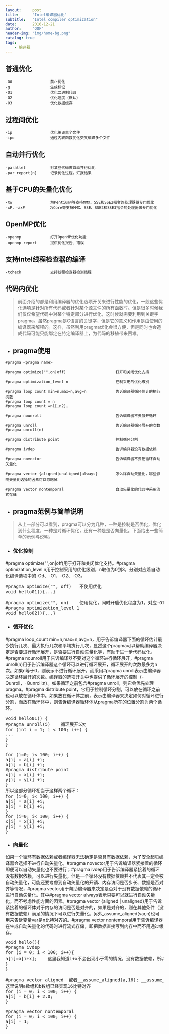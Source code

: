 ```yaml
---
layout:     post
title:      "Intel编译器优化"
subtitle:   "Intel compiler optimization"
date:       2016-12-21
author:     "QQF"
header-img: "img/home-bg.png"
catalog: true
tags:
    - 编译器
---
```


## 普通优化

```
-O0                 禁止优化
-g                  生成标记
-O1                 优化二进制代码
-O2                 优化速度（默认）
-O3                 优化数据缓存
```

## 过程间优化

```
-ip                 优化编译单个文件
-ipo                通过内联函数优化交叉编译多个文件
```

## 自动并行优化

```
-parallel           对某些代码做自动并行优化
-par_report[n]      记录优化过程，汇报结果
```

## 基于CPU的矢量化优化

```
-Xw                 为Pentium4等支持MMX、SSE和SSE2指令的处理器做专门优化
-xP，-axP           为Core等支持MMX、SSE、SSE2和SSE3指令的处理器做专门优化
```

## OpenMP优化

```
-openmp             打开OpenMP优化功能
-openmp-report      提供优化报告、错误
```

## 支持Intel线程检查器的编译

```
-tcheck             支持线程检查器检测线程
```

## 代码内优化

> 前面介绍的都是利用编译器的优化选项开关来进行性能的优化，一般这些优化选项是针对所有代码或者针对某个源文件的所有函数时。但是很多时候我们仅仅希望代码中对某个特定部分进行优化，这时候就需要利用到关键字pragma。虽然pragma是C语言的关键字，但是它的意义和作用是由使用的编译器来解释的。这样，虽然利用pragma优化会很方便，但是同时也会造成代码可能只能绑定在特定编译器上，为代码的移植带来困难。

- ## pragma使用

```
#pragma <pragma name> 

#pragma optimize("",on|off)                      打开和关闭优化支持

#pragma optimization_level n                     控制采用的优化级别

#pragma loop count min=n,max=n,avg=n             告诉编译器循环估计的执行次数
#pragma loop count = n 
#pragma loop count =n1[,n2]…            

#pragma nounroll                                 告诉编译器不要展开循环

#pragma unroll                                   告诉编译器循环展开的次数
#pragma unroll(n)

#pragma distribute point                         控制循环分割

#pragma ivdep                                    告诉编译器没有数据依赖

#pragma novector                                 告诉编译器不要把循环自动矢量化

#pragma vector {aligned|unaligned|always}        怎么样自动矢量化，哪些影响矢量化选择的因素可以忽略掉

#pragma vector nontemporal                       自动矢量化的代码中采用流式存储
```

- ## pragma范例与简单说明

> 从上一部分可以看到，pragma可以分为几种，一种是控制是否优化，优化到什么程度，一种是对循环优化，还有一种是是否向量化。下面给出一些简单的示例与说明。

- ### 优化控制

\#pragma optimize("",on\|off)用于打开和关闭优化支持。\#pragma optimization_level n用于控制采用的优化级别，n取值为0到3，分别对应着自动化编译选项中的-Od、-O1、-O2、-O3。

<pre class="prettyprint lang-c linenums">
#pragma optimize("", off)   不使用优化
void hello01(){...}

#pragma optimize("", on)    使用优化，同时开启优化程度为1，对应-O1
#pragma optimization_level 1 
void hello02(){...}
</pre>

- ### 循环优化

\#pragma loop_count min=n,max=n,avg=n，用于告诉编译器下面的循环估计最少执行几次、最大执行几次和平均执行几次，显然这个pragma可以帮助编译器决定是否要进行循环展开，是否要进行自动矢量化等，有助于进一步代码优化。\#pragma nounroll用于告诉编译器不要对这个循环进行循环展开，\#pragma unroll(n)用于告诉编译器这个循环可以进行循环展开，循环展开的次数最多为n次。如果n等于0，则表示不进行循环展开，而采用\#pragma unroll表示由编译器决定循环展开的次数。编译器的选项开关中也提供了循环展开的控制（-Qunroll，-Qunroll:n）。如果循环之前包含\#pragma unroll，则它会优先处理pragma。\#pragma distribute point，它用于控制循环分割，可以放在循环之前也可以放在循环体中。如果放在循环体之前，表示由编译器来决定如何对循环进行分割，而放在循环体中，则告诉编译器循环体从pragma所在的位置分割为两个循环。

<pre class="prettyprint lang-c linenums">
void hello01() {
#pragma unroll(5)    循环展开5次 
for (int i = 1; i < 100; i++) {
...
} 
}

for (i=0; i< 100; i++) { 
a[i] = a[i] +i; 
b[i] = b[i] +i; 
#pragma distribute point 
x[i] = x[i] +i;
y[i] = y[i] +i; 
}
所以这部分循环相当于这样两个循环：
for (i=0; i< 100; i++) {
a[i] = a[i] +i; 
b[i] = b[i] +i; 
}
for (i=0; i< 100; i++) {
x[i] = x[i] +i;
y[i] = y[i] +i; 
} 
</pre>

- ### 向量化

如果一个循环有数据依赖或者编译器无法确定是否具有数据依赖，为了安全起见编译器会选择不进行自动矢量化。\#pragma novector用于告诉编译器紧接着的循环即便可以自动矢量化也不要进行；\#pragma ivdep用于告诉编译器紧接着的循环没有数据依赖，可以进行矢量化。但是一个循环没有数据依赖并不代表其一定会被自动矢量化，可能还要考虑到自动矢量化的开销、内存访问是否步长、数据是否对齐等情况，\#pragma vector用于帮助编译器来决定是否对于没有数据依赖的循环进行自动矢量化。其中\#pragma vector always表示只要可以就进行自动矢量化，而不考虑性能方面的因素。\#pragma vector {aligned \| unaligned}用于告诉紧接着的循环体对于内存的访问是否是对齐的，如果是对齐的，则在其他条件（没有数据依赖）满足的情况下可以进行矢量化。另外_assume_aligned(var,n)也可用来告诉变量var是n比特对齐的。\#pragma vector nontemporal用于告诉编译器在生成自动矢量化的代码时进行流式存储，即把数据直接写到内存中而不用通过缓存。

<pre class="prettyprint lang-c linenums">
void hello(){
#pragma ivdep 
for (i = 0; i < 100; i++){
a[i]=a[i+x];    这里我知道i+x不会出现小于零的情况，没有数据依赖，所以告诉编译器可以进行矢量化 	
} 
}

#pragma vector aligned  或者__assume_aligned(a,16); __assume_aligned(b,16);
这里说明a数组和b数组已经实现16比特对齐
for (i = 0; i < 100; i++) {
a[i] = b[i] + 2.0;
}

#pragma vector nontemporal  
for (i = 0; i < 100; i++) {
a[i] = 1; 
} 
</pre>